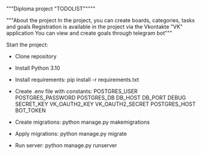 """Diploma project "TODOLIST"""""


"""About the project
In the project, you can create boards, categories, tasks and goals
Registration is available in the project via the Vkontakte "VK" application
You can view and create goals through telegram bot"""


Start the project:

- Clone repository
- Install Python 3.10

- Install requirements:
pip install -r requirements.txt

- Create .env file with constants:
POSTGRES_USER
POSTGRES_PASSWORD
POSTGRES_DB
DB_HOST
DB_PORT
DEBUG
SECRET_KEY
VK_OAUTH2_KEY
VK_OAUTH2_SECRET
POSTGRES_HOST
BOT_TOKEN

- Create migrations:
python manage.py makemigrations

- Apply migrations:
python manage.py migrate

- Run server:
python manage.py runserver